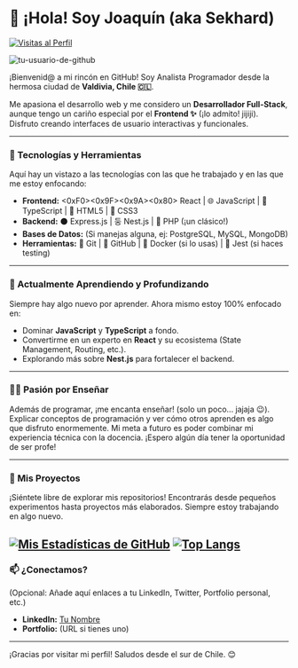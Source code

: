 # 👋 ¡Hola! Soy Joaquín (aka Sekhard)

[![Visitas al Perfil](https://komarev.com/ghpvc/?username=sekhard18&label=Visitas%20al%20Perfil&color=blueviolet&style=flat-square)](https://github.com/TU_USUARIO_DE_GITHUB)
<p align="left"> <img src="https://komarev.com/ghpvc/?username=sekhard18&label=Profile%20views&color=0e75b6&style=flat" alt="tu-usuario-de-github" /> </p>

¡Bienvenid@ a mi rincón en GitHub! Soy Analista Programador desde la hermosa ciudad de **Valdivia, Chile 🇨🇱**.

Me apasiona el desarrollo web y me considero un **Desarrollador Full-Stack**, aunque tengo un cariño especial por el **Frontend ✨** (¡lo admito! jijiji). Disfruto creando interfaces de usuario interactivas y funcionales.

---

### 🚀 Tecnologías y Herramientas

Aquí hay un vistazo a las tecnologías con las que he trabajado y en las que me estoy enfocando:

* **Frontend:** <0xF0><0x9F><0x9A><0x80> React | 🌐 JavaScript | 🔷 TypeScript | 📄 HTML5 | 🎨 CSS3
* **Backend:** ⚫ Express.js | 둥 Nest.js | 🐘 PHP (¡un clásico!)
* **Bases de Datos:** (Si manejas alguna, ej: PostgreSQL, MySQL, MongoDB)
* **Herramientas:** 🔧 Git | 🐙 GitHub | 🐳 Docker (si lo usas) | 🧪 Jest (si haces testing)

---

### 🌱 Actualmente Aprendiendo y Profundizando

Siempre hay algo nuevo por aprender. Ahora mismo estoy 100% enfocado en:

* Dominar **JavaScript** y **TypeScript** a fondo.
* Convertirme en un experto en **React** y su ecosistema (State Management, Routing, etc.).
* Explorando más sobre **Nest.js** para fortalecer el backend.

---

### 👨‍🏫 Pasión por Enseñar

Además de programar, ¡me encanta enseñar! (solo un poco... jajaja 😉). Explicar conceptos de programación y ver cómo otros aprenden es algo que disfruto enormemente. Mi meta a futuro es poder combinar mi experiencia técnica con la docencia. ¡Espero algún día tener la oportunidad de ser profe!

---

### 🎯 Mis Proyectos

¡Siéntete libre de explorar mis repositorios! Encontrarás desde pequeños experimentos hasta proyectos más elaborados. Siempre estoy trabajando en algo nuevo.

[![Mis Estadísticas de GitHub](https://github-readme-stats.vercel.app/api?username=TU_USUARIO_DE_GITHUB&show_icons=true&theme=radical&hide_border=true&count_private=true)](https://github.com/TU_USUARIO_DE_GITHUB)
[![Top Langs](https://github-readme-stats.vercel.app/api/top-langs/?username=TU_USUARIO_DE_GITHUB&layout=compact&theme=radical&hide_border=true)](https://github.com/TU_USUARIO_DE_GITHUB)
---

### 📫 ¿Conectamos?

(Opcional: Añade aquí enlaces a tu LinkedIn, Twitter, Portfolio personal, etc.)

* **LinkedIn:** [Tu Nombre](URL_DE_TU_LINKEDIN)
* **Portfolio:** (URL si tienes uno)

---

¡Gracias por visitar mi perfil! Saludos desde el sur de Chile. 😊
